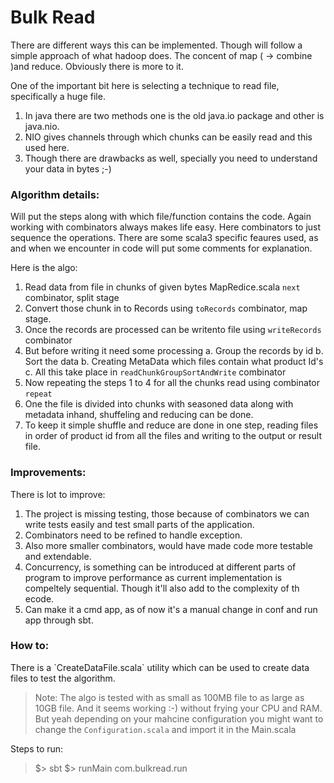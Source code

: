# Bulk Read

<p>There are different ways this can be implemented. Though will follow a simple approach of what hadoop does. The concent of map ( -> combine )and reduce. Obviously there is more to it. 
<p>One of the important bit here is selecting a technique to read file, specifically a huge file.

1. In java there are two methods one is the old java.io package and other is java.nio.
2. NIO gives channels through which chunks can be easily read and this used here.
3. Though there are drawbacks as well, specially you need to understand your data in bytes ;-)

### Algorithm details:
<p>Will put the steps along with which file/function contains the code. Again working with combinators always makes life easy. Here combinators to just sequence the operations.
There are some scala3 specific feaures used, as and when we encounter in code will put some comments for explanation.
<p>Here is the algo:

1. Read data from file in chunks of given bytes MapRedice.scala `next` combinator, split stage
2. Convert those chunk in to Records using `toRecords` combinator, map stage.
3. Once the records are processed can be writento file using `writeRecords` combinator
4. But before writing it need some processing
        a. Group the records by id
        b. Sort the data
        b. Creating MetaData which files contain what product Id's
        c. All this take place in `readChunkGroupSortAndWrite` combinator
5. Now repeating the steps 1 to 4 for all the chunks read using combinator `repeat`
6. One the file is divided into chunks with seasoned data along with metadata inhand, shuffeling and reducing can be done.
7. To keep it simple shuffle and reduce are done in one step, reading files in order of product id from all the files and writing to the output or result file.

### Improvements:
There is lot to improve:
1. The project is missing testing, those because of combinators we can write tests easily and test small parts of the application.
2. Combinators need to be refined to handle exception.
3. Also more smaller combinators, would have made code more testable and extendable.
4. Concurrency, is something can be introduced at different parts of program to improve performance as current implementation is compeltely sequential. Though it'll also add to the complexity of th ecode.
5. Can make it a cmd app, as of now it's a manual change in conf and run app through sbt.

### How to:
<p> There is a `CreateDataFile.scala` utility which can be used to create data files to test the algorithm.

> Note: The algo is tested with as small as 100MB file to as large as 10GB file. And it seems working :-) without frying your CPU and RAM. But yeah depending on your mahcine configuration you might want to change the `Configuration.scala` and import it in the Main.scala

Steps to run:

> $> sbt
> $> runMain com.bulkread.run
